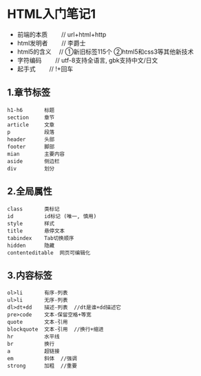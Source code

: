 # HTML入门笔记1

* 前端的本质 &emsp;&emsp;// url+html+http
* html发明者 &emsp;&emsp;// 李爵士
* html5的含义 &emsp;// ①新旧标签115个  ②html5和css3等其他新技术
* 字符编码 &emsp;&emsp;// utf-8支持全语言, gbk支持中文/日文
* 起手式 &emsp;&emsp;// !+回车



## 1.章节标签

```
h1-h6       标题
section     章节
article     文章
p           段落           
header      头部
footer      脚部
mian        主要内容
aside       侧边栏
div         划分
```



## 2.全局属性

```
class       类标记
id          id标记 (唯一, 慎用)
style       样式
title       悬停文本
tabindex    Tab切换顺序
hidden      隐藏
contenteditable  网页可编辑化
```



## 3.内容标签

```
ol>li       有序-列表
ul>li       无序-列表
dl>dt+dd    描述-列表  //dt是谁+dd描述它
pre>code    文本-保留空格+等宽
quote       文本-引用
blockquote  文本-引用  //换行+缩进
hr          水平线
br          换行
a           超链接
em          斜体  //强调
strong      加粗  //重要
```





